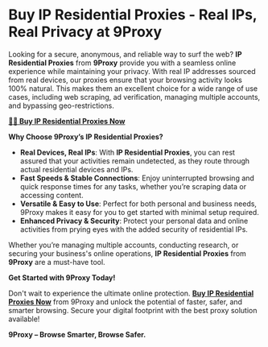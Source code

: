 # Buy IP Residential Proxies - Real IPs, Real Privacy at 9Proxy

Looking for a secure, anonymous, and reliable way to surf the web? **IP Residential Proxies** from **9Proxy** provide you with a seamless online experience while maintaining your privacy. With real IP addresses sourced from real devices, our proxies ensure that your browsing activity looks 100% natural. This makes them an excellent choice for a wide range of use cases, including web scraping, ad verification, managing multiple accounts, and bypassing geo-restrictions.

**[️🛒️🛒 Buy IP Residential Proxies Now](https://9proxy.com/pricing?utm_source=web20&utm_medium=graphy&utm_id=SEOjonni123)**

**Why Choose 9Proxy’s IP Residential Proxies?**

* **Real Devices, Real IPs**: With **IP Residential Proxies**, you can rest assured that your activities remain undetected, as they route through actual residential devices and IPs.
* **Fast Speeds & Stable Connections**: Enjoy uninterrupted browsing and quick response times for any tasks, whether you’re scraping data or accessing content.
* **Versatile & Easy to Use**: Perfect for both personal and business needs, 9Proxy makes it easy for you to get started with minimal setup required.
* **Enhanced Privacy & Security**: Protect your personal data and online activities from prying eyes with the added security of residential IPs.

Whether you’re managing multiple accounts, conducting research, or securing your business's online operations, **IP Residential Proxies** from **9Proxy** are a must-have tool.

**Get Started with 9Proxy Today!**

Don't wait to experience the ultimate online protection. **[Buy IP Residential Proxies Now](https://9proxy.com/pricing?utm_source=web20&utm_medium=graphy&utm_id=SEOjonni123)** from 9Proxy and unlock the potential of faster, safer, and smarter browsing. Secure your digital footprint with the best proxy solution available!

**9Proxy – Browse Smarter, Browse Safer.**